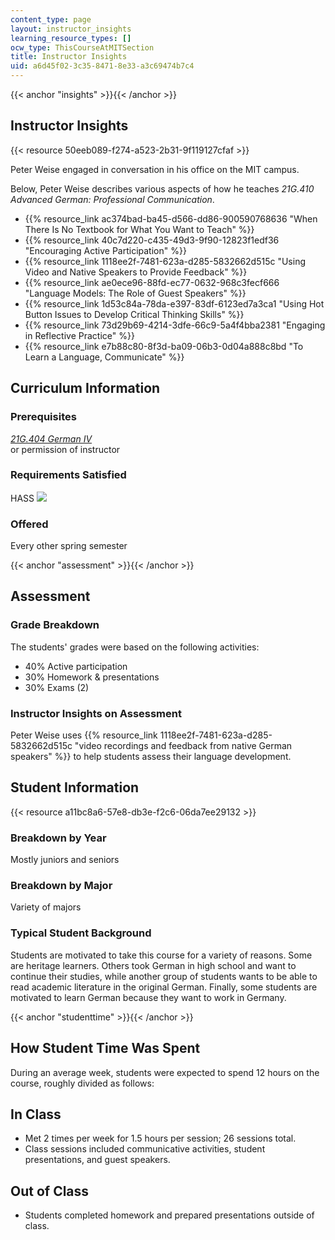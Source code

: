 ```yaml
---
content_type: page
layout: instructor_insights
learning_resource_types: []
ocw_type: ThisCourseAtMITSection
title: Instructor Insights
uid: a6d45f02-3c35-8471-8e33-a3c69474b7c4
---
```


{{< anchor "insights" >}}{{< /anchor >}}

Instructor Insights
-------------------

{{< resource 50eeb089-f274-a523-2b31-9f119127cfaf >}}

Peter Weise engaged in conversation in his office on the MIT campus.

Below, Peter Weise describes various aspects of how he teaches _21G.410 Advanced German: Professional Communication_.

*   {{% resource_link ac374bad-ba45-d566-dd86-900590768636 "When There Is No Textbook for What You Want to Teach" %}}
*   {{% resource_link 40c7d220-c435-49d3-9f90-12823f1edf36 "Encouraging Active Participation" %}}
*   {{% resource_link 1118ee2f-7481-623a-d285-5832662d515c "Using Video and Native Speakers to Provide Feedback" %}}
*   {{% resource_link ae0ece96-88fd-ec77-0632-968c3fecf666 "Language Models: The Role of Guest Speakers" %}}
*   {{% resource_link 1d53c84a-78da-e397-83df-6123ed7a3ca1 "Using Hot Button Issues to Develop Critical Thinking Skills" %}}
*   {{% resource_link 73d29b69-4214-3dfe-66c9-5a4f4bba2381 "Engaging in Reflective Practice" %}}
*   {{% resource_link e7b88c80-8f3d-ba09-06b3-0d04a888c8bd "To Learn a Language, Communicate" %}}

Curriculum Information
----------------------

### Prerequisites

_[21G.404 German IV](/courses/21g-404-german-iv-spring-2005)_  
or permission of instructor

### Requirements Satisfied

HASS ![](/images/educator/icon-question-hass.png)

### Offered

Every other spring semester

{{< anchor "assessment" >}}{{< /anchor >}}

Assessment
----------

### Grade Breakdown

The students' grades were based on the following activities:

- 40% Active participation
- 30% Homework & presentations
- 30% Exams (2)

### Instructor Insights on Assessment

Peter Weise uses {{% resource_link 1118ee2f-7481-623a-d285-5832662d515c "video recordings and feedback from native German speakers" %}} to help students assess their language development.

Student Information
-------------------

{{< resource a11bc8a6-57e8-db3e-f2c6-06da7ee29132 >}}

### Breakdown by Year

Mostly juniors and seniors

### Breakdown by Major

Variety of majors

### Typical Student Background

Students are motivated to take this course for a variety of reasons. Some are heritage learners. Others took German in high school and want to continue their studies, while another group of students wants to be able to read academic literature in the original German. Finally, some students are motivated to learn German because they want to work in Germany.

{{< anchor "studenttime" >}}{{< /anchor >}}

How Student Time Was Spent
--------------------------

During an average week, students were expected to spend 12 hours on the course, roughly divided as follows:

In Class
--------

*   Met 2 times per week for 1.5 hours per session; 26 sessions total.
*   Class sessions included communicative activities, student presentations, and guest speakers.

Out of Class
------------

*   Students completed homework and prepared presentations outside of class.